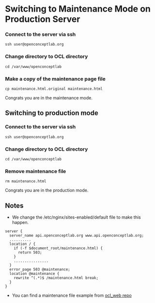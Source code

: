 # Switching to Maintenance Mode on Production Server

### Connect to the server via ssh

    ssh user@openconceptlab.org

### Change directory to OCL directory

    cd /var/www/openconceptlab

### Make a copy of the maintenance page file

    cp maintenance.html.original maintenance.html

Congrats you are in the maintenance mode.

## Switching to production mode
### Connect to the server via ssh

    ssh user@openconceptlab.org

### Change directory to OCL directory

    cd /var/www/openconceptlab

### Remove maintenance file

    rm maintenance.html

Congrats you are in the production mode.

## Notes

* We change the /etc/nginx/sites-enabled/default file to make this happen.
```
server {
  server_name api.openconceptlab.org www.api.openconceptlab.org;
  ..........
  location / {
    if (-f $document_root/maintenance.html) {
      return 503;
    }   
    ................
  }
  error_page 503 @maintenance;
  location @maintenance {
    rewrite ^(.*)$ /maintenance.html break;
  }
}
```
* You can find a maintenance file example from [ocl_web repo](https://github.com/OpenConceptLab/ocl_web/blob/master/docs/maintenance.html.original)
